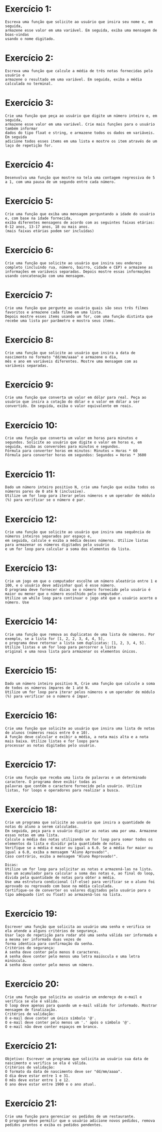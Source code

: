 # Exercício 1:
    Escreva uma função que solicite ao usuário que insira seu nome e, em seguida,
    armazene esse valor em uma variável. Em seguida, exiba uma mensagem de boas-vindas
	usando o nome digitado.

# Exercício 2:
	Escreva uma função que calcule a média de três notas fornecidas pelo usuário e
	armazene o resultado em uma variável. Em seguida, exiba a média calculada no terminal.

# Exercício 3:
	Crie uma função que peça ao usuário que digite um número inteiro e, em seguida,
	armazene esse valor em uma variável. Crie mais funções para o usuário também informar 
	dados do tipo float e string, e armazene todos os dados em variáveis. Em seguida
	adicione todos esses items em uma lista e mostre os item através de um laço de repetição for. 

# Exercício 4:
	Desenvolva uma função que mostre na tela uma contagem regressiva de 5 a 1, com uma pausa de um segundo entre cada número.

# Exercício 5:
	Crie uma função que exiba uma mensagem perguntando a idade do usuário e, com base na idade fornecida,
	exiba diferentes mensagens de acordo com as seguintes faixas etárias: 0-12 anos, 13-17 anos, 18 ou mais anos.
	(mais faixas etárias podem ser incluídas)

# Exercício 6:
	Crie uma função que solicite ao usuário que insira seu endereço completo (incluindo rua, número, bairro, cidade e CEP) e armazene as informações em variáveis separadas. Depois mostre essas informações usando concatenação com uma mensagem.

# Exercício 7:
	Crie uma função que pergunte ao usuário quais são seus três filmes favoritos e armazene cada filme em uma lista.
	Depois mostre esses items usando um for, com uma função distinta que recebe uma lista por parâmetro e mostra seus items. 

# Exercício 8:
	Crie uma função que solicite ao usuário que insira a data de nascimento no formato "dd/mm/aaaa" e armazene o dia,
	mês e ano em variáveis diferentes. Mostre uma mensagem com as variáveis separadas.

# Exercício 9:
	Crie uma função que converta um valor em dólar para real. Peça ao usuário que insira a cotação do dólar e o valor em dólar a ser convertido. Em seguida, exiba o valor equivalente em reais.

# Exercício 10:
	Crie uma função que converta um valor em horas para minutos e segundos. Solicite ao usuário que digite o valor em horas e, em seguida, exiba as conversões para minutos e segundos.
	Fórmula para converter horas em minutos: Minutos = Horas * 60
	Fórmula para converter horas em segundos: Segundos = Horas * 3600

# Exercício 11:
	Dado um número inteiro positivo N, crie uma função que exiba todos os números pares de 0 até N (inclusive).
	Utilize um for loop para iterar pelos números e um operador de módulo (%) para verificar se o número é par.

# Exercício 12:
	Crie uma função que solicite ao usuário que insira uma sequência de números inteiros separados por espaço e,
	em seguida, calcule e exiba a média desses números. Utilize listas para armazenar os números digitados pelo usuário
	e um for loop para calcular a soma dos elementos da lista.

# Exercício 13:
	Crie um jogo em que o computador escolhe um número aleatório entre 1 e 100, e o usuário deve adivinhar qual é esse número.
	O programa deve fornecer dicas se o número fornecido pelo usuário é maior ou menor que o número escolhido pelo computador.
	Utilize um while loop para continuar o jogo até que o usuário acerte o número. Use

# Exercício 14:
	Crie uma função que remova as duplicatas de uma lista de números. Por exemplo, se a lista for [1, 2, 2, 3, 4, 4, 5],
	o programa deve retornar a lista sem duplicatas: [1, 2, 3, 4, 5]. Utilize listas e um for loop para percorrer a lista 
	original e uma nova lista para armazenar os elementos únicos.

# Exercício 15:
	Dado um número inteiro positivo N, Crie uma função que calcule a soma de todos os números ímpares de 1 até N.
	Utilize um for loop para iterar pelos números e um operador de módulo (%) para verificar se o número é ímpar.

# Exercício 16:
	Crie uma função que solicite ao usuário que insira uma lista de notas de alunos (números reais entre 0 e 10).
	A função deve calcular e exibir a média, a nota mais alta e a nota mais baixa. Utilize listas e for loops para
	processar as notas digitadas pelo usuário.

# Exercício 17:
	Crie uma função que receba uma lista de palavras e um determinado caractere. O programa deve exibir todas as
	palavras que contêm o caractere	fornecido pelo usuário. Utilize listas, for loops e operadores para realizar a busca.

# Exercício 18:
	Crie um programa que solicite ao usuário que insira a quantidade de notas do aluno a serem calculadas.
	Em seguida, peça para o usuário digitar as notas uma por uma. Armazene essas notas em uma lista.
	Calcule a média das notas utilizando um for loop para somar todos os elementos da lista e dividir pela quantidade de notas.
	Verifique se a média é maior ou igual a 6.0. Se a média for maior ou igual a 6.0, exiba a mensagem "Aluno Aprovado!".
	Caso contrário, exiba a mensagem "Aluno Reprovado!".

	Dicas:
	Utilize um for loop para solicitar as notas e armazená-las na lista.
	Use um acumulador para calcular a soma das notas e, ao final do loop, divida pela quantidade de notas para obter a média.
	Use uma estrutura condicional (if-else) para verificar se o aluno foi aprovado ou reprovado com base na média calculada.
	Certifique-se de converter os valores digitados pelo usuário para o tipo adequado (int ou float) ao armazená-los na lista.

# Exercício 19:
    Escrever uma função que solicita ao usuário uma senha e verifica se ela atende a alguns critérios de segurança.
    Usar laço de repetição para rodar até uma senha válida ser informada e a mesma ser informada duas vezes de
    forma identica para confirmação da senha.
    Critérios de segurança:
    A senha deve conter pelo menos 8 caracteres.
    A senha deve conter pelo menos uma letra maiúscula e uma letra minúscula.
    A senha deve conter pelo menos um número.

# Exercício 20:
    Crie uma função que solicita ao usuário um endereço de e-mail e verifica se ele é válido.
    O loop deve apenas para quando um e-mail válido for informado. Mostrar mensagem de finalização.
    Critérios de validação:
    O e-mail deve conter um único símbolo '@'.
    O e-mail deve conter pelo menos um '.' após o símbolo '@'.
    O e-mail não deve conter espaços em branco.

# Exercício 21:
    Objetivo: Escrever um programa que solicita ao usuário sua data de nascimento e verifica se ela é válida.
    Critérios de validação:
    O formato da data de nascimento deve ser "dd/mm/aaaa".
    O dia deve estar entre 1 e 31.
    O mês deve estar entre 1 e 12.
    O ano deve estar entre 1900 e o ano atual.

# Exercício 21:
    Crie uma função para gerenciar os pedidos de um restaurante.
    O programa deve permitir que o usuário adicione novos pedidos, remova pedidos prontos e exiba os pedidos pendentes.